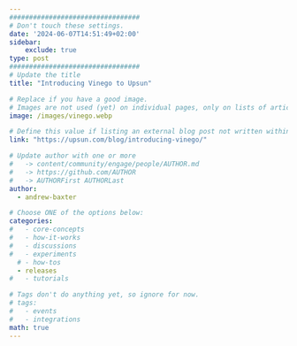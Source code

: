 ```yaml
---
#################################
# Don't touch these settings.
date: '2024-06-07T14:51:49+02:00'
sidebar:
    exclude: true
type: post
#################################
# Update the title
title: "Introducing Vinego to Upsun"

# Replace if you have a good image. 
# Images are not used (yet) on individual pages, only on lists of articles.
image: /images/vinego.webp

# Define this value if listing an external blog post not written within this site.
link: "https://upsun.com/blog/introducing-vinego/"

# Update author with one or more
#   -> content/community/engage/people/AUTHOR.md
#   -> https://github.com/AUTHOR
#   -> AUTHORFirst AUTHORLast
author:
  - andrew-baxter

# Choose ONE of the options below:
categories:
#   - core-concepts
#   - how-it-works
#   - discussions
#   - experiments
  # - how-tos
  - releases
#   - tutorials

# Tags don't do anything yet, so ignore for now.
# tags:
#   - events
#   - integrations
math: true
---
```

